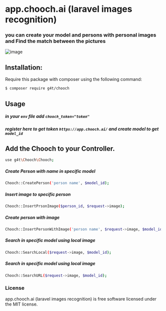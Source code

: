 # app.chooch.ai (laravel images recognition)
### you can create your model and persons with personal images and Find the match between the pictures


![image](https://api.romarkcode.com/storage/images/607403e2823251*cPt2YI-5YxhfL3_Uhw0txA.png)


## Installation:
Require this package with composer using the following command:

```sh
$ composer require g4t/chooch
```



## Usage
##### in your `env` file add `chooch_token="token"`
##### register here to get token `https://app.chooch.ai/` and create model to get `model_id`

## Add the Chooch to your Controller.
```sh
use g4t\Chooch\Chooch;
```


##### Create Person with name in specific model 
```sh
Chooch::CreatePerson('person name', $model_id);
```

##### Insert image to specific person 
```sh
Chooch::InsertPrsonImage($person_id, $request->image);
```

##### Create person with image 
```sh
Chooch::InsertPersonWithImage('person name', $request->image, $model_id);
```

##### Search in specific model using local image 
```sh
Chooch::SearchLocal($request->image, $model_id);
```


##### Search in specific model using local image 
```sh
Chooch::SearchURL($request->image, $model_id);
```




### License

app.chooch.ai (laravel images recognition) is free software licensed under the MIT license.
